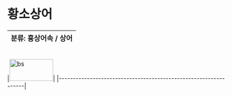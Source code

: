 황소상어
============
|분류: 흉상어속 / 상어|
|----------|
<br>
|<img src="bullshark.png" width="100px" height="50px" title="bs"/>|
|-----------------------------------------------------------------|
